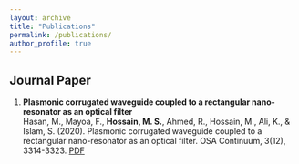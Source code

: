```yaml
---
layout: archive
title: "Publications"
permalink: /publications/
author_profile: true
---
```


Journal Paper
-------------
1. **Plasmonic corrugated waveguide coupled to a rectangular nano-resonator as an optical filter**  
	Hasan, M., Mayoa, F., **Hossain, M. S.**, Ahmed, R., Hossain, M., Ali, K., & Islam, S. (2020). Plasmonic corrugated waveguide coupled to a rectangular nano-resonator as an optical filter. OSA Continuum, 3(12), 3314-3323. [PDF](https://www.osapublishing.org/DirectPDFAccess/EDDFCFCE-774A-450A-860076B6F7C08192_442807/osac-3-12-3314.pdf?da=1&id=442807&seq=0&mobile=no)
